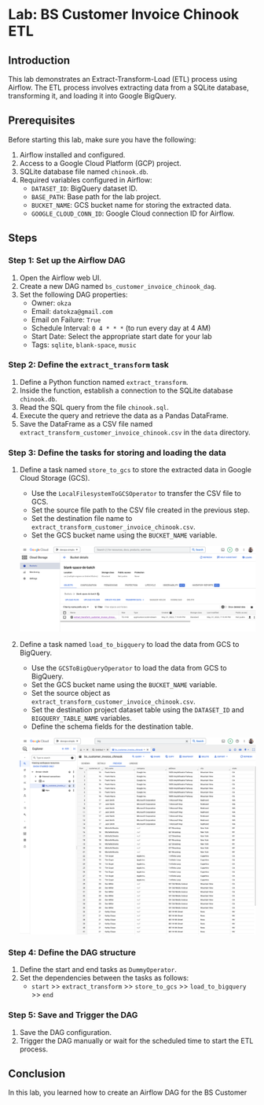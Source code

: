 # Lab: BS Customer Invoice Chinook ETL

## Introduction

This lab demonstrates an Extract-Transform-Load (ETL) process using Airflow. The ETL process involves extracting data from a SQLite database, transforming it, and loading it into Google BigQuery. 

## Prerequisites

Before starting this lab, make sure you have the following:

1. Airflow installed and configured.
2. Access to a Google Cloud Platform (GCP) project.
3. SQLite database file named `chinook.db`.
4. Required variables configured in Airflow:
   - `DATASET_ID`: BigQuery dataset ID.
   - `BASE_PATH`: Base path for the lab project.
   - `BUCKET_NAME`: GCS bucket name for storing the extracted data.
   - `GOOGLE_CLOUD_CONN_ID`: Google Cloud connection ID for Airflow.

## Steps

### Step 1: Set up the Airflow DAG

1. Open the Airflow web UI.
2. Create a new DAG named `bs_customer_invoice_chinook_dag`.
3. Set the following DAG properties:
   - Owner: `okza`
   - Email: `datokza@gmail.com`
   - Email on Failure: `True`
   - Schedule Interval: `0 4 * * *` (to run every day at 4 AM)
   - Start Date: Select the appropriate start date for your lab
   - Tags: `sqlite`, `blank-space`, `music`

### Step 2: Define the `extract_transform` task

1. Define a Python function named `extract_transform`.
2. Inside the function, establish a connection to the SQLite database `chinook.db`.
3. Read the SQL query from the file `chinook.sql`.
4. Execute the query and retrieve the data as a Pandas DataFrame.
5. Save the DataFrame as a CSV file named `extract_transform_customer_invoice_chinook.csv` in the `data` directory.

### Step 3: Define the tasks for storing and loading the data

1. Define a task named `store_to_gcs` to store the extracted data in Google Cloud Storage (GCS).
   - Use the `LocalFilesystemToGCSOperator` to transfer the CSV file to GCS.
   - Set the source file path to the CSV file created in the previous step.
   - Set the destination file name to `extract_transform_customer_invoice_chinook.csv`.
   - Set the GCS bucket name using the `BUCKET_NAME` variable.


   ![image](./bucket-detail.png)

2. Define a task named `load_to_bigquery` to load the data from GCS to BigQuery.
   - Use the `GCSToBigQueryOperator` to load the data from GCS to BigQuery.
   - Set the GCS bucket name using the `BUCKET_NAME` variable.
   - Set the source object as `extract_transform_customer_invoice_chinook.csv`.
   - Set the destination project dataset table using the `DATASET_ID` and `BIGQUERY_TABLE_NAME` variables.
   - Define the schema fields for the destination table.
   
   

   ![image](./bigquery.png)

### Step 4: Define the DAG structure

1. Define the start and end tasks as `DummyOperator`.
2. Set the dependencies between the tasks as follows:
   - `start` >> `extract_transform` >> `store_to_gcs` >> `load_to_bigquery` >> `end`

### Step 5: Save and Trigger the DAG

1. Save the DAG configuration.
2. Trigger the DAG manually or wait for the scheduled time to start the ETL process.

## Conclusion

In this lab, you learned how to create an Airflow DAG for the BS Customer
